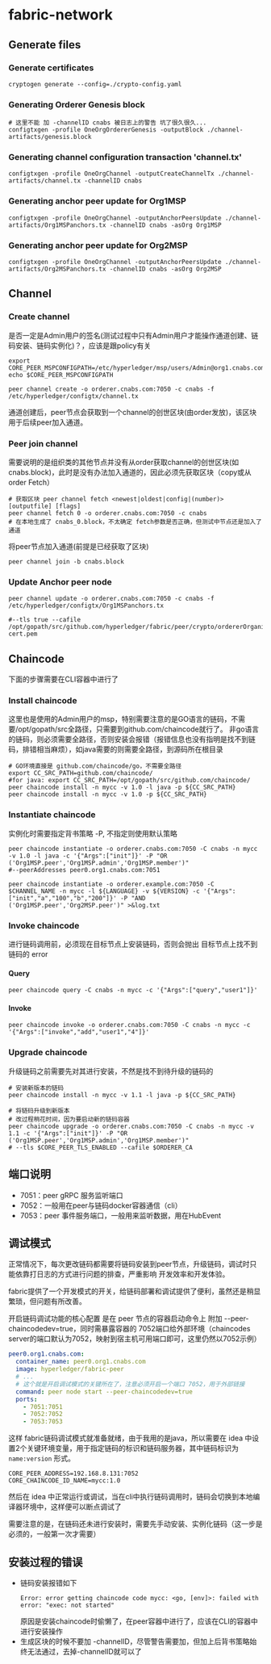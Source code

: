 # fabric-network

## Generate files

### Generate certificates
```shell
cryptogen generate --config=./crypto-config.yaml
```

### Generating Orderer Genesis block
```shell
# 这里不能 加 -channelID cnabs 被日志上的警告 坑了很久很久...
configtxgen -profile OneOrgOrdererGenesis -outputBlock ./channel-artifacts/genesis.block
```

###  Generating channel configuration transaction 'channel.tx'

``` shell
configtxgen -profile OneOrgChannel -outputCreateChannelTx ./channel-artifacts/channel.tx -channelID cnabs
```

### Generating anchor peer update for Org1MSP
``` shell
configtxgen -profile OneOrgChannel -outputAnchorPeersUpdate ./channel-artifacts/Org1MSPanchors.tx -channelID cnabs -asOrg Org1MSP
```

### Generating anchor peer update for Org2MSP
``` shell
configtxgen -profile OneOrgChannel -outputAnchorPeersUpdate ./channel-artifacts/Org2MSPanchors.tx -channelID cnabs -asOrg Org2MSP
```

## Channel

### Create channel

是否一定是Admin用户的签名(测试过程中只有Admin用户才能操作通道创建、链码安装、链码实例化)？，应该是跟policy有关

```shell
export CORE_PEER_MSPCONFIGPATH=/etc/hyperledger/msp/users/Admin@org1.cnabs.com/msp
echo $CORE_PEER_MSPCONFIGPATH

peer channel create -o orderer.cnabs.com:7050 -c cnabs -f /etc/hyperledger/configtx/channel.tx
```

通道创建后，peer节点会获取到一个channel的创世区块(由order发放)，该区块用于后续peer加入通道。

### Peer join channel
需要说明的是组织类的其他节点并没有从order获取channel的创世区块(如 cnabs.block)，此时是没有办法加入通道的，因此必须先获取区块（copy或从order Fetch）

``` shell
# 获取区块 peer channel fetch <newest|oldest|config|(number)> [outputfile] [flags]
peer channel fetch 0 -o orderer.cnabs.com:7050 -c cnabs
# 在本地生成了 cnabs_0.block，不太确定 fetch参数是否正确，但测试中节点还是加入了通道
```

将peer节点加入通道(前提是已经获取了区块)

```shell
peer channel join -b cnabs.block
```

### Update Anchor peer node

```shell
peer channel update -o orderer.cnabs.com:7050 -c cnabs -f /etc/hyperledger/configtx/Org1MSPanchors.tx 

#--tls true --cafile /opt/gopath/src/github.com/hyperledger/fabric/peer/crypto/ordererOrganizations/cnabs.com/orderers/orderer.cnabs.com/msp/tlscacerts/tlsca.cnabs.com-cert.pem
```

## Chaincode

下面的步骤需要在CLI容器中进行了

### Install chaincode

这里也是使用的Admin用户的msp，特别需要注意的是GO语言的链码，不需要/opt/gopath/src全路径，只需要到github.com/chaincode就行了。
非go语言的链码，则必须需要全路径，否则安装会报错（报错信息也没有指明是找不到链码，排错相当麻烦），如java需要的则需要全路径，到源码所在根目录

``` shell
# GO环境直接是 github.com/chaincode/go，不需要全路径
export CC_SRC_PATH=github.com/chaincode/
#for java: export CC_SRC_PATH=/opt/gopath/src/github.com/chaincode/
peer chaincode install -n mycc -v 1.0 -l java -p ${CC_SRC_PATH}
peer chaincode install -n mycc -v 1.0 -p ${CC_SRC_PATH}
```

### Instantiate chaincode
实例化时需要指定背书策略 -P, 不指定则使用默认策略
``` shell
peer chaincode instantiate -o orderer.cnabs.com:7050 -C cnabs -n mycc -v 1.0 -l java -c '{"Args":["init"]}' -P "OR ('Org1MSP.peer','Org1MSP.admin','Org1MSP.member')"
#--peerAddresses peer0.org1.cnabs.com:7051

peer chaincode instantiate -o orderer.example.com:7050 -C $CHANNEL_NAME -n mycc -l ${LANGUAGE} -v ${VERSION} -c '{"Args":["init","a","100","b","200"]}' -P "AND ('Org1MSP.peer','Org2MSP.peer')" >&log.txt
```

### Invoke chaincode

进行链码调用前，必须现在目标节点上安装链码，否则会抛出 目标节点上找不到链码的 error

#### Query
``` shell
peer chaincode query -C cnabs -n mycc -c '{"Args":["query","user1"]}'
```

#### Invoke

``` shell
peer chaincode invoke -o orderer.cnabs.com:7050 -C cnabs -n mycc -c '{"Args":["invoke","add","user1","4"]}'
```

### Upgrade chaincode

升级链码之前需要先对其进行安装，不然是找不到待升级的链码的

``` shell
# 安装新版本的链码
peer chaincode install -n mycc -v 1.1 -l java -p ${CC_SRC_PATH}

# 将链码升级到新版本
# 改过程稍花时间，因为要启动新的链码容器
peer chaincode upgrade -o orderer.cnabs.com:7050 -C cnabs -n mycc -v 1.1 -c '{"Args":["init"]}' -P "OR ('Org1MSP.peer','Org1MSP.admin','Org1MSP.member')"
# --tls $CORE_PEER_TLS_ENABLED --cafile $ORDERER_CA
```

## 端口说明

- 7051：peer gRPC 服务监听端口
- 7052：一般用在peer与链码docker容器通信（cli）
- 7053：peer 事件服务端口，一般用来监听数据，用在HubEvent

## 调试模式

正常情况下，每次更改链码都需要将链码安装到peer节点，升级链码，调试时只能依靠打日志的方式进行问题的排查，严重影响
开发效率和开发体验。

fabric提供了一个开发模式的开关，给链码部署和调试提供了便利，虽然还是稍显繁琐，但问题有所改善。

开启链码调试功能的核心配置 是在 peer 节点的容器启动命令上 附加 --peer-chaincodedev=true，同时需暴露容器的
7052端口给外部环境（chaincodes server的端口默认为7052，映射到宿主机可用端口即可，这里仍然以7052示例）

``` yaml
peer0.org1.cnabs.com:
  container_name: peer0.org1.cnabs.com
  image: hyperledger/fabric-peer
  # ...
  # 这个就是开启调试模式的关键所在了，注意必须开启一个端口 7052，用于外部链接
  command: peer node start --peer-chaincodedev=true
  ports: 
    - 7051:7051
    - 7052:7052
    - 7053:7053
```

这样 fabric链码调试模式就准备就绪，由于我用的是java，所以需要在 idea 中设置2个关键环境变量，用于指定链码的标识和链码服务器，其中链码标识为 `name:version` 形式。

``` property
CORE_PEER_ADDRESS=192.168.8.131:7052
CORE_CHAINCODE_ID_NAME=mycc:1.0
```

然后在 idea 中正常运行或调试，当在cli中执行链码调用时，链码会切换到本地编译器环境中，这样便可以断点调试了

需要注意的是，在链码还未进行安装时，需要先手动安装、实例化链码（这一步是必须的，一般第一次才需要）

## 安装过程的错误
* 链码安装报错如下
  ```
  Error: error getting chaincode code mycc: <go, [env]>: failed with error: "exec: not started"
  ```
  原因是安装chaincode时偷懒了，在peer容器中进行了，应该在CLI的容器中进行安装操作
* 生成区块的时候不要加 -channelID，尽管警告需要加，但加上后背书策略始终无法通过，去掉-channelID就可以了

